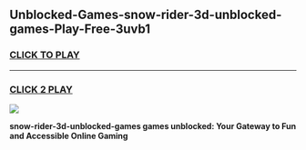 
## Unblocked-Games-snow-rider-3d-unblocked-games-Play-Free-3uvb1
<h3>
<a href="https://premium76.site?title=snow-rider-3d-unblocked-games&ref=19M">CLICK TO PLAY</a></h3>
<hr>

<h3>
<a href="https://premium76.site?title=snow-rider-3d-unblocked-games&ref=19M">CLICK 2 PLAY</a>
  
</h3>

<a href="https://premium76.site?title=snow-rider-3d-unblocked-games&ref=19M"><img src="https://clearcache.store/games.png"></a>


**snow-rider-3d-unblocked-games games unblocked: Your Gateway to Fun and Accessible Online Gaming**
